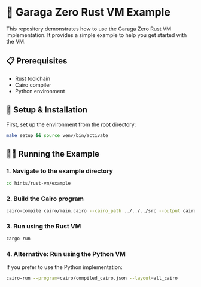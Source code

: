 # 🚀 Garaga Zero Rust VM Example

This repository demonstrates how to use the Garaga Zero Rust VM implementation. It provides a simple example to help you get started with the VM.

## 📋 Prerequisites

- Rust toolchain
- Cairo compiler
- Python environment

## 🔧 Setup & Installation

First, set up the environment from the root directory:

```bash
make setup && source venv/bin/activate
```

## 🏃‍♂️ Running the Example

### 1. Navigate to the example directory

```bash
cd hints/rust-vm/example
```

### 2. Build the Cairo program

```bash
cairo-compile cairo/main.cairo --cairo_path ../../../src --output cairo/compiled_cairo.json
```

### 3. Run using the Rust VM

```bash
cargo run
```

### 4. Alternative: Run using the Python VM

If you prefer to use the Python implementation:

```bash
cairo-run --program=cairo/compiled_cairo.json --layout=all_cairo
```
